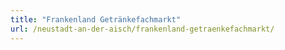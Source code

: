```yaml
---
title: "Frankenland Getränkefachmarkt"
url: /neustadt-an-der-aisch/frankenland-getraenkefachmarkt/
---
```

